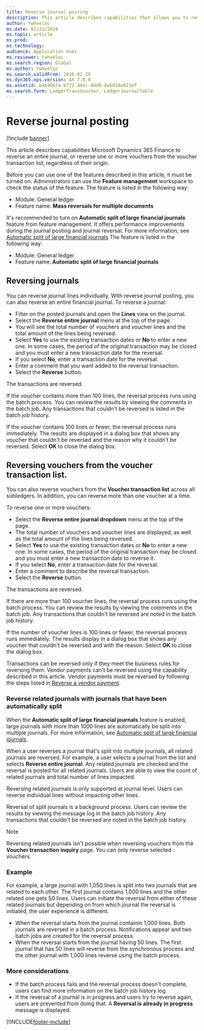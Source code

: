 ```yaml
---
title: Reverse journal posting
description: This article describes capabilities that allows you to reverse vouchers from the voucher transaction list or from financial journals.
author: twheeloc
ms.date: 02/21/2024
ms.topic: article
ms.prod: 
ms.technology: 
audience: Application User
ms.reviewer: twheeloc
ms.search.region: Global
ms.author: twheeloc
ms.search.validFrom: 2016-02-28
ms.dyn365.ops.version: AX 7.0.0
ms.assetid: b4b406fa-b772-44ec-8dd8-8eb818a921ef
ms.search.form: LedgerTransVoucher, LedgerJournalTable
---
```


# Reverse journal posting

[!include [banner](../includes/banner.md)]

This article describes capabilities Microsoft Dynamics 365 Finance to reverse an entire journal, or reverse one or more vouchers from the voucher transaction list, regardless of their origin. 

Before you can use one of the features described in this article, it must be turned on. Administrators can use the **Feature management** workspace to check the status of the feature. 
The feature is listed in the following way:
 - Module: General ledger
 - Feature name: **Mass reversals for multiple documents**

It's recommended to turn on **Automatic split of large financial journals** feature from feature management. It offers performance improvements during the journal posting and journal reversal. 
For more information, see [Automatic split of large financial journals](auto-split-journal.md) 
The feature is listed in the following way:
 - Module: General ledger
 - Feature name: **Automatic split of large financial journals**   

## Reversing journals

You can reverse journal lines individually. With reverse journal posting, you can also reverse an entire financial journal. 
To reverse a journal: 
- Filter on the posted journals and open the **Lines** view on the journal.
- Select the **Reverse entire journal** menu at the top of the page.
- You will see the total number of vouchers and voucher lines and the total amount of the lines being reversed.
- Select **Yes** to use the existing transaction dates or **No** to enter a new one. In some cases, the period of the original transaction may be closed and you must enter a new transaction date for the reversal.
- If you select **No**, enter a transaction date for the reversal. 
- Enter a comment that you want added to the reversal transaction.
- Select the **Reverse** button.

The transactions are reversed. 

If the voucher contains more than 100 lines, the reversal process runs using the batch process. You can review the results by viewing the comments in the batch job. Any transactions that couldn't be reversed is listed in the batch job history.

If the voucher contains 100 lines or fewer, the reversal process runs immediately. The results are displayed in a dialog box that shows any voucher that couldn't be reversed and the reason why it couldn't be reversed. Select **OK** to close the dialog box.

## Reversing vouchers from the voucher transaction list. 

You can also reverse vouchers from the **Voucher transaction list** across all subledgers. In addition, you can reverse more than one voucher at a time. 

To reverse one or more vouchers: 
- Select the **Reverse entire journal dropdown** menu at the top of the page.
- The total number of vouchers and voucher lines are displayed, as well as the total amount of the lines being reversed.
- Select **Yes** to use the existing transaction dates or **No** to enter a new one. In some cases, the period of the original transaction may be closed and you must enter a new transaction date to reverse it.
- If you select **No**, enter a transaction date for the reversal. 
- Enter a comment to describe the reversal transaction.
- Select the **Reverse** button.

The transactions are reversed. 

If there are more than 100 voucher lines, the reversal process runs using the batch process. You can review the results by viewing the comments in the batch job. Any transactions that couldn't be reversed are noted in the batch job history.

If the number of voucher lines is 100 lines or fewer, the reversal process runs immediately. The results display in a dialog box that shows any voucher that couldn't be reversed and with the reason. Select **OK** to close the dialog box.

Transactions can be reversed only if they meet the business rules for reversing them. Vendor payments can't be reversed using the capability described in this article. Vendor payments must be reversed by following the steps listed in [Reverse a vendor payment](../accounts-payable/reverse-vendor-payment.md).

### Reverse related journals with journals that have been automatically split  

When the **Automatic split of large financial journals** feature is enabled, large journals with more than 1000 lines are automatically be split into multiple journals. For more information, see [Automatic split of large financial journals](auto-split-journal.md). 

When a user reverses a journal that's split into multiple journals, all related journals are reversed. For example, a user selects a journal from the list and selects **Reverse entire journal**. Any related journals are checked and the reversal is posted for all related journals. Users are able to view the count of related journals and total number of lines impacted. 

Reversing related journals is only supported at journal level. Users can reverse individual lines without impacting other lines.  

Reversal of split journals is a background process. Users can review the results by viewing the message log in the batch job history. Any transactions that couldn't be reversed are noted in the batch job history.   

>[!Note]
> Reversing related journals isn't possible when reversing vouchers from the **Voucher transaction inquiry** page. You can only reverse selected vouchers.  

### Example
For example, a large journal with 1,050 lines is split into two journals that are related to each other. The first journal contains 1,000 lines and the other related one gets 50 lines. Users can initiate the reversal from either of these related journals but depending on from which journal the reversal is initiated, the user experience is different.  
 - When the reversal starts from the journal containin 1,000 lines. Both journals are reversed in a batch process. Notifications appear and two batch jobs are created for the reversal process.
 - When the reversal starts from the journal having 50 lines. The first journal that has 50 lines will reverse from the synchronous process and the other journal with 1,000 lines reverse using the batch process.  

### More considerations

 - If the batch process fails and the reversal process doesn't complete, users can find more information on the batch job history log.
 - If the reversal of a journal is in progress and users try to reverse again, users are prevented from doing that. A **Reversal is already in progress** message is displayed.  

 



[!INCLUDE[footer-include](../../includes/footer-banner.md)]
